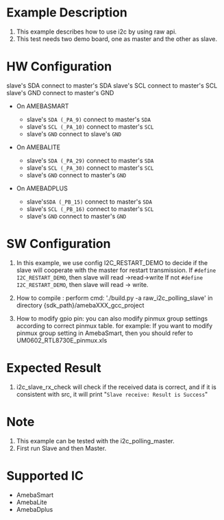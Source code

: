 # Example Description

1. This example describes how to use i2c by using raw api.
2. This test needs two demo board, one as master and the other as slave.

# HW Configuration

slave's SDA connect to master's SDA 
slave's SCL connect to master's SCL 
slave's GND connect to master's GND 

* On AMEBASMART
  - slave's `SDA (_PA_9)` connect to master's `SDA`
  - slave's  `SCL (_PA_10)` connect to master's `SCL` 
  - slave's  `GND` connect to slave's `GND` 

* On AMEBALITE
  - slave's `SDA (_PA_29)` connect to master's `SDA`
  - slave's `SCL (_PA_30)` connect to master's `SCL` 
  - slave's `GND` connect to master's `GND` 

* On AMEBADPLUS
  - slave's`SDA (_PB_15)` connect to master's `SDA`
  - slave's `SCL (_PB_16)` connect to master's `SCL` 
  - slave's `GND` connect to master's `GND` 

# SW Configuration

1. In this example, we use config I2C_RESTART_DEMO to decide if the slave will cooperate with the master for restart transmission.
   		If `#define I2C_RESTART_DEMO`, then slave will read ->read->write 
   		If not `#define I2C_RESTART_DEMO`, then slave will read -> write.
2. How to compile :
   		perform cmd: './build.py -a raw_i2c_polling_slave' in directory {sdk_path}/amebaXXX_gcc_project

2. How to modify gpio pin:
   you can also modify pinmux group settings according to correct pinmux table.
   for example: 
   	If you want to modify pinmux group setting in AmebaSmart, then you should refer to UM0602_RTL8730E_pinmux.xls

# Expected Result

1. i2c_slave_rx_check will check if the received data is correct, and if it is consistent with src, it will print
   	"`Slave receive: Result is Success`"

# Note

1. This example can be tested with the i2c_polling_master.
2. First run Slave and then Master.

# Supported IC

* AmebaSmart
* AmebaLite
* AmebaDplus
